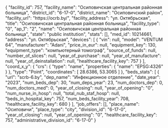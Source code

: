 {
    "facility_id": 757,
    "facility_name": "Осиповичская центральная районная больница",
    "district_id": "6-17-0",
    "district_name": "Осиповичский район",
    "facility_url": "https:\/\/ocrb.by\/",
    "facility_address": "ул. Октябрьская",
    "title": "Осиповичская центральная районная больница",
    "facility_type": "0",
    "ap_1": "2",
    "name": "Осиповичская центральная районная больница",
    "state": "public institution",
    "stats": [],
    "med_id": 10214661,
    "address": "ул. Октябрьская",
    "devices": [
        {
            "vin": null,
            "model": "VENTUM 64",
            "manufacturer": "Adani",
            "price_in_eur": null,
            "equipment_key": 130,
            "equipment_type": "компьютерный томограф",
            "source_of_funds": null,
            "number_of_slices": null,
            "year_of_purchase": null,
            "year_of_manufacture": null,
            "year_of_deinstallation": null,
            "healthcare_facility_key": 757
        }
    ],
    "coord_x_y": {
        "crs": {
            "type": "name",
            "properties": {
                "name": "EPSG:4326"
            }
        },
        "type": "Point",
        "coordinates": [
            28.6386,
            53.3065
        ]
    },
    "beds_stats": [
        {
            "url": "scrb-6.by",
            "dep_name": "Инфекционное отделение",
            "date_year": "2023",
            "num_beds_dep": 30,
            "num_deps_year": 23,
            "num_doctors_dep": 0,
            "num_doctors_med": 0,
            "year_of_closing": null,
            "year_of_opening": "0",
            "num_nurse_in_hosp": null,
            "total_nub_staf_hosp": null,
            "beds_in_hospital_key": 757,
            "num_beds_facility_year": 708,
            "healthcare_facility_key": 680
        }
    ],
    "job_offers": [],
    "place_name": "Осиповичи",
    "place_type": "city",
    "division_id": "6-17-0",
    "year_of_closing": null,
    "year_of_opening": "0",
    "healthcare_facility_key": 757,
    "administrative_division_id": "6-17-0"
}